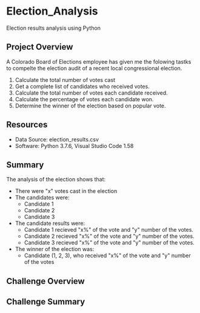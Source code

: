 # Election_Analysis
Election results analysis using Python

## Project Overview
A Colorado Board of Elections employee has given me the folowing tastks to compelte the election audit of a recent local congressional election.

1. Calculate the total number of votes cast
2. Get a complete list of candidates who received votes.
3. Calculate the total number of votes each candidate received.
4. Calculate the percentage of votes each candidate won.
5. Determine the winner of the election based on popular vote.

## Resources
- Data Source: election_results.csv
- Software: Python 3.7.6, Visual Studio Code 1.58

## Summary
The analysis of the election shows that:
- There were "x" votes cast in the election
- The candidates were:
  - Candidate 1
  - Candidate 2
  - Candidate 3
- The candidate results were:
  - Candidate 1 recieved "x%" of the vote and "y" number of the votes.
  - Candidate 2 recieved "x%" of the vote and "y" number of the votes.
  - Candidate 3 recieved "x%" of the vote and "y" number of the votes.
- The winner of the election was:
  - Candidate (1, 2, 3), who received "x%" of the vote and "y" number of the votes

## Challenge Overview

## Challenge Summary
